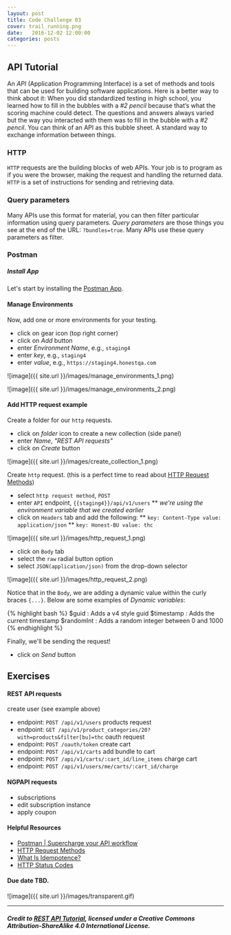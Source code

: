 ```yaml
---
layout: post
title: Code Challenge 03
cover: trail_running.png
date:   2016-12-02 12:00:00
categories: posts
---
```


## API Tutorial

An *API* (Application Programming Interface) is a set of methods and tools that can be used for building software applications.
Here is a better way to think about it: When you did standardized testing in high school, you learned how to fill in the bubbles with a _#2 pencil_ because that’s what the scoring machine could detect. The questions and answers always varied but the way you interacted with them was to fill in the bubble with a _#2 pencil_. You can think of an API as this bubble sheet. A standard way to exchange information between things.

### HTTP

`HTTP` requests are the building blocks of web APIs. Your job is to program as if you were the browser, making the request and handling the returned data. `HTTP` is a set of instructions for sending and retrieving data.

### Query parameters

Many APIs use this format for material, you can then filter particular information using query parameters. *Query parameters* are those things you see at the end of the URL: `?bundles=true`. Many APIs use these query parameters as filter.

### Postman

##### Install App
Let's start by installing the [Postman App](https://www.getpostman.com/apps).
#### Manage Environments
Now, add one or more environments for your testing.

* click on gear icon (top right corner)
* click on *Add* button
* enter *Environment Name*, e.g., `staging4`
* enter *key*, e.g., `staging4`
* enter *value*, e.g., `https://staging4.honestqa.com`

![image]({{ site.url }}/images/manage_environments_1.png)

![image]({{ site.url }}/images/manage_environments_2.png)

#### Add HTTP request example
Create a folder for our `http` requests.

* click on *folder* icon to create a new collection (side panel)
* enter *Name*, _"REST API requests"_
* click on *Create* button

![image]({{ site.url }}/images/create_collection_1.png)

Create `http` request. (this is a perfect time to read about [HTTP Request Methods](https://www.w3.org/Protocols/rfc2616/rfc2616-sec9.html))

* select `http request method`, `POST`
* enter `API` endpoint, `{{staging4}}/api/v1/users`
** _we're using the environment variable that we created earlier_
* click on `Headers` tab and add the following:
** `key: Content-Type value: application/json`
** `key: Honest-BU value: thc`

![image]({{ site.url }}/images/http_request_1.png)

* click on `Body` tab
* select the `raw` radial button option
* select `JSON(application/json)` from the drop-down selector

![image]({{ site.url }}/images/http_request_2.png)

Notice that in the `Body`, we are adding a dynamic value within the curly braces `{...}`. Below are some examples of *Dynamic variables*:

{% highlight bash %}
$guid : Adds a v4 style guid
$timestamp : Adds the current timestamp
$randomInt : Adds a random integer between 0 and 1000
{% endhighlight %}

Finally, we'll be sending the request!

* click on *Send* button

## Exercises
#### REST API requests

create user (see example above)
* endpoint: `POST /api/v1/users`
products request
* endpoint: `GET /api/v1/product_categories/20?with=products&filter[bu]=thc`
oauth request
* endpoint: `POST /oauth/token`
create cart
* endpoint: `POST /api/v1/carts`
add bundle to cart
* endpoint: `POST /api/v1/carts/:cart_id/line_items`
charge cart
* endpoint: `POST /api/v1/users/me/carts/:cart_id/charge`

#### NGPAPI requests

* subscriptions
* edit subscription instance
* apply coupon

#### Helpful Resources

* [Postman | Supercharge your API workflow](https://www.getpostman.com/)
* [HTTP Request Methods](https://www.w3.org/Protocols/rfc2616/rfc2616-sec9.html)
* [What Is Idempotence?](http://www.restapitutorial.com/lessons/idempotency.html)
* [HTTP Status Codes](http://www.restapitutorial.com/httpstatuscodes.html)

#### Due date TBD.

![image]({{ site.url }}/images/transparent.gif)

* * *

##### _Credit to [REST API Tutorial](RestApiTutorial.com), licensed under a Creative Commons Attribution-ShareAlike 4.0 International License._

